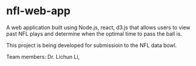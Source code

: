 # nfl-web-app
 
A web application built using Node.js, react, d3.js that allows users to view past NFL plays
and determine when the optimal time to pass the ball is. 

This project is being developed for submissioin to the NFL data bowl. 

Team members:
Dr. Lichun Li, 